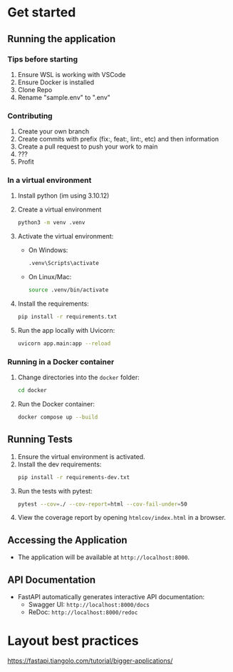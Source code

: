 # Get started

## Running the application

### Tips before starting
1. Ensure WSL is working with VSCode
2. Ensure Docker is installed 
3. Clone Repo
4. Rename "sample.env" to ".env"

### Contributing
1. Create your own branch
2. Create commits with prefix (fix:, feat:, lint:, etc) and then information 
3. Create a pull request to push your work to main
4. ???
5. Profit

### In a virtual environment

1. Install python (im using 3.10.12)
2. Create a virtual environment

    ```sh
    python3 -m venv .venv
    ```

3. Activate the virtual environment:
    - On Windows:
        ```sh
        .venv\Scripts\activate
        ```
    - On Linux/Mac:
        ```sh
        source .venv/bin/activate
        ```
4. Install the requirements:
    ```sh
    pip install -r requirements.txt
    ```
5. Run the app locally with Uvicorn:
    ```sh
    uvicorn app.main:app --reload
    ```

### Running in a Docker container

1. Change directories into the `docker` folder:
    ```sh
    cd docker
    ```
2. Run the Docker container:
    ```sh
    docker compose up --build
    ```

## Running Tests

1. Ensure the virtual environment is activated.
2. Install the dev requirements:
    ```sh
    pip install -r requirements-dev.txt
    ```
3. Run the tests with pytest:
    ```sh
    pytest --cov=./ --cov-report=html --cov-fail-under=50
    ```
4. View the coverage report by opening `htmlcov/index.html` in a browser.

## Accessing the Application

-   The application will be available at `http://localhost:8000`.

## API Documentation

-   FastAPI automatically generates interactive API documentation:
    -   Swagger UI: `http://localhost:8000/docs`
    -   ReDoc: `http://localhost:8000/redoc`

# Layout best practices

https://fastapi.tiangolo.com/tutorial/bigger-applications/
